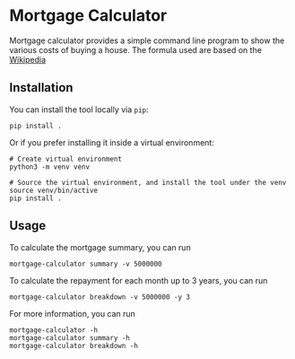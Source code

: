 # Mortgage Calculator

Mortgage calculator provides a simple command line program to show the various
costs of buying a house. The formula used are based on the [Wikipedia][wikipedia]

## Installation

You can install the tool locally via `pip`:

```shell
pip install .
```

Or if you prefer installing it inside a virtual environment:

```shell
# Create virtual environment
python3 -m venv venv

# Source the virtual environment, and install the tool under the venv
source venv/bin/active
pip install .
```

## Usage

To calculate the mortgage summary, you can run

```shell
mortgage-calculator summary -v 5000000
```

To calculate the repayment for each month up to 3 years, you can run

```shell
mortgage-calculator breakdown -v 5000000 -y 3
```

For more information, you can run

```shell
mortgage-calculator -h
mortgage-calculator summary -h
mortgage-calculator breakdown -h
```

[wikipedia]: https://en.wikipedia.org/wiki/Mortgage_calculator
